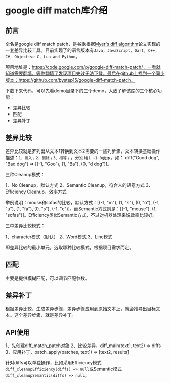 
# google diff match库介绍

## 前言

全名是google diff match patch，是谷歌根据[Myer's diff algorithm](https://neil.fraser.name/software/diff_match_patch/myers.pdf)论文实现的一套差异比较工具。目前实现了的语言版本有`Java, JavaScript, Dart, C++, C#, Objective C, Lua and Python`。

项目地址是：https://code.google.com/p/google-diff-match-patch/，一看就知道需要翻墙，等你翻墙了发现项目失效无法下载。最后在github上找到一个同步版本：https://github.com/bystep15/google-diff-match-patch。

下载下来代码，可以先看demo目录下的三个demo，大致了解该库的三个核心功能：

- 差异比较
- 匹配
- 差异补丁

## 差异比较

差异比较就是罗列出从文本1转换到文本2需要的一些列步骤，文本转换基础操作描述：`1、插入；2、删除；3、相等；`，分别用`1 -1 0`表示。如：
diff("Good dog", "Bad dog") => [(-1, "Goo"), (1, "Ba"), (0, "d dog")]。

三种Cleanup模式：

1、No Cleanup，默认方式
2、Semantic Cleanup，符合人的语意方式
3、Efficiency Cleanup，效率方式

举例说明：mouse和sofas的比较，默认方式：[(-1, "m"), (1, "s"), (0, "o"), (-1, "u"), (1, "fa"), (0, "s"), (-1, "e")]。而Semantic方式则是：[(-1, "mouse"), (1, "sofas")]。Efficiency类似Semantic方式，不过对机器处理来说效率比较好。

三中差异比较模式：

1、character模式（默认）
2、Word模式
3、Line模式

即差异比较的最小单元，选取哪种比较模式，根据项目需求而定。

## 匹配

主要是提供模糊匹配，可以调节匹配参数。

## 差异补丁

根据差异比较，生成差异步骤，差异步骤应用到原始文本上，就会推导出目标文本。这个差异步骤，就是差异补丁。

## API使用

1、先创建diff_match_patch对象
2、比较差异，diff_main(text1, text2) => diffs
3、应用补丁，patch_apply(patches, text1) => [text2, results]

针对diffs可以单独操作，比如采用Efficiency模式`diff_cleanupEfficiency(diffs) => null`或Semantic模式`diff_cleanupSemantic(diffs) => null`。

